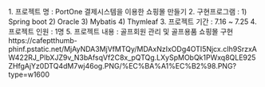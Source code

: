 <div align=left>
<form size=5>
  <br>
  1. 프로젝트 명 : PortOne 결제시스템을 이용한 쇼핑몰 만들기
  2. 구현프로그램 : 1) Spring boot 2) Oracle 3) Mybatis 4) Thymleaf
  3. 프로젝트 기간 : 7.16 ~ 7.25
  4. 프로젝트 인원 : 1명
  5. 프로젝트 내용 : 골프회원 관리 및 골프용품 쇼핑몰 구현
  https://cafeptthumb-phinf.pstatic.net/MjAyNDA3MjVfMTQy/MDAxNzIxODg4OTI5Njcx.cIh9SrzxAW422RJ_PlbXJZ9v_N3bAfsqVf2C8x_pQTQg.LXySpMObQk1PWxq8QLE925ZHfgAjYz0DTQ4dM7wj46og.PNG/%EC%BA%A1%EC%B2%98.PNG?type=w1600
<br>
</form>
</div>
